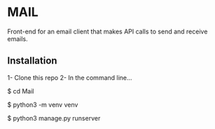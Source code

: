 # MAIL

Front-end for an email client that makes API calls to send and receive emails.

## Installation
1- Clone this repo 2- In the command line...

$ cd Mail

$ python3 -m venv venv

$ python3 manage.py runserver
